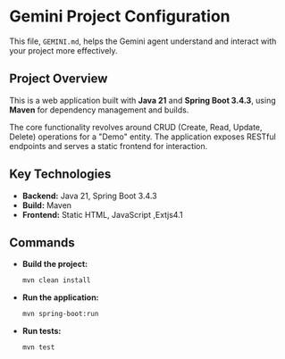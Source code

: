 # Gemini Project Configuration

This file, `GEMINI.md`, helps the Gemini agent understand and interact with your project more effectively.

## Project Overview

This is a web application built with **Java 21** and **Spring Boot 3.4.3**, using **Maven** for dependency management and builds.

The core functionality revolves around CRUD (Create, Read, Update, Delete) operations for a "Demo" entity. The application exposes RESTful endpoints and serves a static frontend for interaction.

## Key Technologies

- **Backend:** Java 21, Spring Boot 3.4.3
- **Build:** Maven
- **Frontend:** Static HTML, JavaScript ,Extjs4.1 

## Commands

- **Build the project:**
  ```bash
  mvn clean install
  ```
- **Run the application:**
  ```bash
  mvn spring-boot:run
  ```
- **Run tests:**
  ```bash
  mvn test
  ```